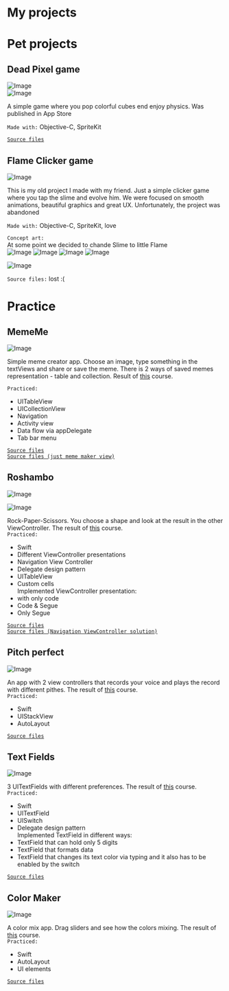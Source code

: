 # My projects

# Pet projects

## Dead Pixel game
![Image](https://github.com/Lemonbrush/Dead-Pixel/blob/main/Dead_Pixel_Presentation/Presentation/DeadPixelScreens.png)  
![Image](https://github.com/Lemonbrush/Dead-Pixel/blob/main/Dead_Pixel_Presentation/Presentation/Preview.gif)   

A simple game where you pop colorful cubes end enjoy physics. Was published in App Store  

`Made with:` Objective-C, SpriteKit  

[`Source files`](https://github.com/Lemonbrush/Dead-Pixel)

## Flame Clicker game
![Image](https://github.com/Lemonbrush/My-iOS-Dev-Learning-Tracker/blob/main/Resources/Images/My_projects/FlameClicker/Presentation/FlameClickerScreens.png)  

This is my old project I made with my friend. Just a simple clicker game where you tap the slime and evolve him. We were focused on smooth animations, beautiful graphics and great UX. Unfortunately, the project was abandoned  

`Made with:` Objective-C, SpriteKit, love  

`Concept art:`  
At some point we decided to chande Slime to little Flame  
![Image](https://github.com/Lemonbrush/My-iOS-Dev-Learning-Tracker/blob/main/Resources/Images/My_projects/FlameClicker/Presentation/ConceptScreen.png)
![Image](https://github.com/Lemonbrush/My-iOS-Dev-Learning-Tracker/blob/main/Resources/Images/My_projects/FlameClicker/Presentation/ConceptEvolvepng.png)
![Image](https://github.com/Lemonbrush/My-iOS-Dev-Learning-Tracker/blob/main/Resources/Images/My_projects/FlameClicker/Presentation/ConceptFullEvolve.png)
![Image](https://github.com/Lemonbrush/My-iOS-Dev-Learning-Tracker/blob/main/Resources/Images/My_projects/FlameClicker/Presentation/ConceptFinalScreen.png)

![Image](https://github.com/Lemonbrush/My-iOS-Dev-Learning-Tracker/blob/main/Resources/Images/My_projects/FlameClicker/FlameAnimation.gif)  

`Source files:` lost :(


# Practice

## MemeMe
![Image](https://github.com/Lemonbrush/My-iOS-Dev-Learning-Tracker/blob/main/Resources/Images/My_projects/MemeMe.png)  

Simple meme creator app. Choose an image, type something in the textViews and share or save the meme. There is 2 ways of saved memes representation - table and collection. Result of [this](https://www.udacity.com/course/uikit-fundamentals--ud788) course.  

`Practiced:`
- UITableView
- UICollectionView
- Navigation
- Activity view
- Data flow via appDelegate
- Tab bar menu  

[`Source files`](https://github.com/Lemonbrush/My-iOS-Dev-Learning-Tracker/blob/main/Practice/Small_apps/MemeMeV2)  
[`Source files (just meme maker view)`](https://github.com/Lemonbrush/My-iOS-Dev-Learning-Tracker/blob/main/Practice/Small_apps/MemeMeV1)  

## Roshambo
![Image](https://github.com/Lemonbrush/My-iOS-Dev-Learning-Tracker/blob/main/Resources/Images/My_projects/Roshambo/Roshambo.png)  

![Image](https://github.com/Lemonbrush/My-iOS-Dev-Learning-Tracker/blob/main/Resources/Images/My_projects/Roshambo/roshamboPreview.gif)  

Rock-Paper-Scissors. You choose a shape and look at the result in the other ViewController. The result of [this](https://classroom.udacity.com/courses/ud788/lessons/3562669194/concepts/36259189560923) course.  
`Practiced:`
- Swift
- Different ViewController presentations
- Navigation View Controller
- Delegate design pattern
- UITableView
- Custom cells  
Implemented ViewController presentation:  
- with only code
- Code & Segue
- Only Segue  

[`Source files`](https://github.com/Lemonbrush/My-iOS-Dev-Learning-Tracker/blob/main/Practice/Small_apps/Roshambo)  
[`Source files (Navigation ViewController solution)`](https://github.com/Lemonbrush/My-iOS-Dev-Learning-Tracker/blob/main/Practice/Small_apps/RoshamboV2)

## Pitch perfect
![Image](https://github.com/Lemonbrush/My-iOS-Dev-Learning-Tracker/blob/main/Resources/Images/My_projects/PitchPerfect.png)

An app with 2 view controllers that records your voice and plays the record with different pithes. The result of [this](https://classroom.udacity.com/courses/ud585) course.  
`Practiced:`
- Swift
- UIStackView
- AutoLayout 

[`Source files`](https://github.com/Lemonbrush/My-iOS-Dev-Learning-Tracker/blob/main/Practice/Small_apps/PitchPerfect)

## Text Fields
![Image](https://github.com/Lemonbrush/My-iOS-Dev-Learning-Tracker/blob/main/Resources/Images/My_projects/TextFields.png)

3 UITextFields with different preferences. The result of [this](https://classroom.udacity.com/courses/ud788/lessons/3521379526/concepts/35201389120923) course.  
`Practiced:`
- Swift
- UITextField
- UISwitch
- Delegate design pattern  
Implemented TextField in different ways:
- TextField that can hold only 5 digits
- TextField that formats data 
- TextField that changes its text color via typing and it also has to be enabled by the switch 

[`Source files`](https://github.com/Lemonbrush/My-iOS-Dev-Learning-Tracker/blob/main/Practice/Small_apps/TextFields)

## Color Maker
![Image](https://github.com/Lemonbrush/My-iOS-Dev-Learning-Tracker/blob/main/Resources/Images/My_projects/Color_Maker.png)

A color mix app. Drag sliders and see how the colors mixing. The result of [this](https://classroom.udacity.com/courses/ud788/lessons/3499758725/concepts/36175187290923) course.  
`Practiced:`
- Swift
- AutoLayout
- UI elements  

[`Source files`](https://github.com/Lemonbrush/My-iOS-Dev-Learning-Tracker/blob/main/Practice/Small_apps/Color%20Maker)

